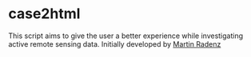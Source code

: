 # case2html
This script aims to give the user a better experience while investigating active remote sensing data. Initially developed by [Martin Radenz](https://github.com/lacros-tropos/larda/commits?author=martin-rdz)
